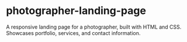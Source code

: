 # photographer-landing-page
A responsive landing page for a photographer, built with HTML and CSS. Showcases portfolio, services, and contact information.

